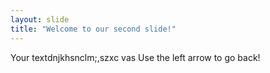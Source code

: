 ```yaml
---
layout: slide
title: "Welcome to our second slide!"
---
```

Your textdnjkhsnclm;,szxc vas
Use the left arrow to go back!
